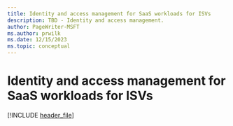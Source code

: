 ```yaml
---
title: Identity and access management for SaaS workloads for ISVs
description: TBD - Identity and access management.
author: PageWriter-MSFT
ms.author: prwilk
ms.date: 12/15/2023
ms.topic: conceptual
---
```


# Identity and access management for SaaS workloads for ISVs

[!INCLUDE [header_file](includes/temporary-warning.md)]
